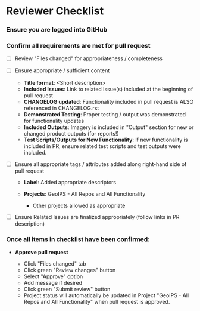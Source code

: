 # Reviewer Checklist

### Ensure you are logged into GitHub

### Confirm all requirements are met for pull request
* [ ] Review "Files changed" for appropriateness / completeness
* [ ] Ensure appropriate / sufficient content

  * **Title format**: \<Short description>
  * **Included Issues**: Link to related Issue(s) included at the beginning of pull
    request
  * **CHANGELOG updated**: Functionality included in pull request is ALSO referenced
    in CHANGELOG.rst
  * **Demonstrated Testing**: Proper testing / output was demonstrated for
    functionality updates
  * **Included Outputs**: Imagery is included in "Output" section for new or changed
    product outputs (for reports!)
  * **Test Scripts/Outputs for New Functionality**: If new functionality is included
    in PR, ensure related test scripts and test outputs were included.
* [ ] Ensure all appropriate tags / attributes added along right-hand side of pull
  request

  * **Label**: Added appropriate descriptors
  * **Projects**: GeoIPS - All Repos and All Functionality

    * Other projects allowed as appropriate
* [ ] Ensure Related Issues are finalized appropriately (follow links in PR
  description)
    
### Once all items in checklist have been confirmed:
* **Approve pull request**

  * Click "Files changed" tab
  * Click green "Review changes" button
  * Select "Approve" option
  * Add message if desired
  * Click green "Submit review" button
  * Project status will automatically be updated in Project
    "GeoIPS - All Repos and All Functionality" when pull request is approved.
